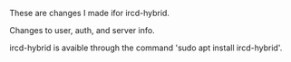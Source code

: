 These are changes I made ifor ircd-hybrid.

Changes to user, auth, and server info.

ircd-hybrid is avaible through the command 'sudo apt install ircd-hybrid'.
